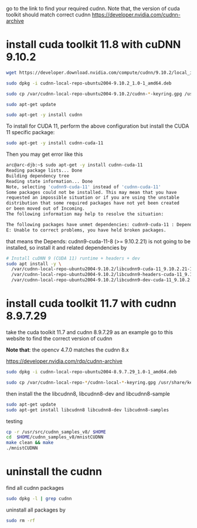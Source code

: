go to the link to find your required cudnn. Note that, the version of cuda toolkit should match correct cudnn 
https://developer.nvidia.com/cudnn-archive

# install cuda toolkit 11.8 with cuDNN 9.10.2 
```bash
wget https://developer.download.nvidia.com/compute/cudnn/9.10.2/local_installers/cudnn-local-repo-ubuntu2004-9.10.2_1.0-1_amd64.deb

sudo dpkg -i cudnn-local-repo-ubuntu2004-9.10.2_1.0-1_amd64.deb

sudo cp /var/cudnn-local-repo-ubuntu2004-9.10.2/cudnn-*-keyring.gpg /usr/share/keyrings/

sudo apt-get update

sudo apt-get -y install cudnn
```

To install for CUDA 11, perform the above configuration but install the CUDA 11 specific package:

```bash
sudo apt-get -y install cudnn-cuda-11
```

Then you may get error like this
```bash
arc@arc-djb:~$ sudo apt-get -y install cudnn-cuda-11
Reading package lists... Done
Building dependency tree       
Reading state information... Done
Note, selecting 'cudnn9-cuda-11' instead of 'cudnn-cuda-11'
Some packages could not be installed. This may mean that you have
requested an impossible situation or if you are using the unstable
distribution that some required packages have not yet been created
or been moved out of Incoming.
The following information may help to resolve the situation:

The following packages have unmet dependencies: cudnn9-cuda-11 : Depends: cudnn9-cuda-11-8 (>= 9.10.2.21) but it is not going to be installed
E: Unable to correct problems, you have held broken packages.
```

that means the Depends: cudnn9-cuda-11-8 (>= 9.10.2.21) is not going to be installed, so install it and related dependencies by
```bash
# Install cuDNN 9 (CUDA 11) runtime + headers + dev
sudo apt install -y \
  /var/cudnn-local-repo-ubuntu2004-9.10.2/libcudnn9-cuda-11_9.10.2.21-1_amd64.deb \
  /var/cudnn-local-repo-ubuntu2004-9.10.2/libcudnn9-headers-cuda-11_9.10.2.21-1_amd64.deb \
  /var/cudnn-local-repo-ubuntu2004-9.10.2/libcudnn9-dev-cuda-11_9.10.2.21-1_amd64.deb
```

# install cuda toolkit 11.7 with cudnn 8.9.7.29
take the cuda toolkit 11.7 and cudnn 8.9.7.29 as an example
go to this website to find the correct version of cudnn 

**Note that**: the opencv 4.7.0 matches the cudnn 8.x

https://developer.nvidia.com/rdp/cudnn-archive


```bash
sudo dpkg -i cudnn-local-repo-ubuntu2004-8.9.7.29_1.0-1_amd64.deb

sudo cp /var/cudnn-local-repo-*/cudnn-local-*-keyring.gpg /usr/share/keyrings/
```

then install the the libcudnn8, libcudnn8-dev and libcudnn8-sample
```bash
sudo apt-get update
sudo apt-get install libcudnn8 libcudnn8-dev libcudnn8-samples
```

testing
```bash
cp -r /usr/src/cudnn_samples_v8/ $HOME
cd  $HOME/cudnn_samples_v8/mnistCUDNN
make clean && make
./mnistCUDNN
```
 

# uninstall the cudnn
find all cudnn packages
```bash
sudo dpkg -l | grep cudnn
```
uninstall all packages by
```bash
sudo rm -rf 
```



